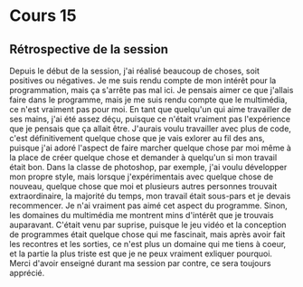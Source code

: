 # Cours 15
## Rétrospective de la session

Depuis le début de la session, j'ai réalisé beaucoup de choses, soit positives ou négatives. Je me suis rendu compte de mon intérêt pour la programmation, mais ça s'arrête pas mal ici. Je pensais aimer ce que j'allais faire dans le programme, mais je me suis rendu compte que le multimédia, ce n'est vraiment pas pour moi. En tant que quelqu'un qui aime travailler de ses mains, j'ai été assez déçu, puisque ce n'était vraiment pas l'expérience que je pensais que ça allait être. J'aurais voulu travailler avec plus de code, c'est définitivement quelque chose que je vais exlorer au fil des ans, puisque j'ai adoré l'aspect de faire marcher quelque chose par moi même à la place de créer quelque chose et demander à quelqu'un si mon travail était bon. Dans la classe de photoshop, par exemple, j'ai voulu développer mon propre style, mais lorsque j'expérimentais avec quelque chose de nouveau, quelque chose que moi et plusieurs autres personnes trouvait extraordinaire, la majorité du temps, mon travail était sous-pars et je devais recommencer. Je n'ai vraiment pas aimé cet aspect du programme. Sinon, les domaines du multimédia me montrent mins d'intérêt que je trouvais auparavant. C'était venu par suprise, puisque le jeu vidéo et la conception de programmes était quelque chose qui me fascinait, mais après avoir fait les recontres et les sorties, ce n'est plus un domaine qui me tiens à coeur, et la partie la plus triste est que je ne peux vraiment exliquer pourquoi. Merci d'avoir enseigné durant ma session par contre, ce sera toujours apprécié.

